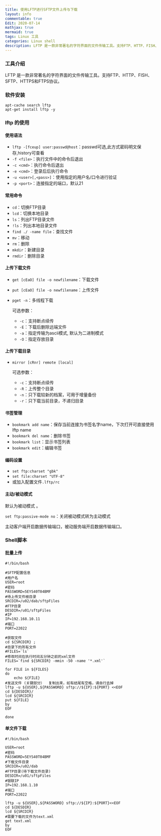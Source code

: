 ```yaml
---
title: 使用LFTP进行SFTP文件上传与下载
layout: info
commentable: true
Edit: 2020-07-14
mathjax: true
mermaid: true
tags: Linux 工具
categories: Linux shell
description: LFTP 是一款非常著名的字符界面的文件传输工具。支持FTP、HTTP、FISH、SFTP、HTTPS和FTPS协议。
---
```


### 工具介绍

LFTP 是一款非常著名的字符界面的文件传输工具。支持FTP、HTTP、FISH、SFTP、HTTPS和FTPS协议。

### 软件安装

```shell
apt-cache search lftp
apt-get install lftp -y
```

### lftp 的使用

#### 使用语法

-	`lftp -[fceup] user:passwd@host`：passwd可选,此方式密码明文保存,history可查看 
-	`-f <file>`：执行文件中的命令后退出
-	 `-c <cmd>`：执行命令后退出 
-	`-e <cmd>`：登录后后执行命令 
-	`-u <user>[,<pass>]`：使用指定的用户名/口令进行验证 
-	`-p <port>`：连接指定的端口，默认21

#### 常用命令

- `cd`：切换FTP目录 
- `lcd`：切换本地目录
- `ls`：列出FTP目录文件
- `!ls`：列出本地目录文件 
- `find ./ -name file`：查找文件
- `mv`：移动
- `rm`：删除
- `mkdir`：新建目录
- `rmdir`：删除目录

#### 上传下载文件

- `get [cEaO] file -o newfilename`：下载文件

- `put [cEaO] file -o newfilename`：上传文件

- `pget -n`：多线程下载

  可选参数：

  - `-c`：支持断点续传 
  - `-E`：下载后删除远端文件
  - `-a`：指定传输为ascii模式, 默认为二进制模式 
  - `-O`：指定存放目录

#### 上传下载目录

- `mirror [cRnr] remote [local]` 

  可选参数： 

  - `-c`：支持断点续传 
  - `-R`：上传整个目录 
  - `-n`：只下载较新的档案，可用于增量备份 
  - `-r`：只下载当前目录，不递归目录

#### 书签管理

- `bookmark add name`：保存当前连接为书签名字name，下次打开可直接使用lftp name
- `bookmark del name`：删除书签
- `bookmark list`：显示书签列表
- `bookmark edit`：编辑书签

#### 编码设置

- `set ftp:charset "gbk"` 
- `set file:charset "UTF-8"` 
- 或加入配置文件`.lftp/rc`

#### 主动/被动模式

默认为被动模式 。

`set ftp:passive-mode no`：关闭被动模式转为主动模式

主动客户端开启数据传输端口，被动服务端开启数据传输端口。

### Shell脚本

#### 批量上传

```shell
#!/bin/bash

#SFTP配置信息
#用户名
USER=root
#密码
PASSWORD=5EYS40T04BMF
#待上传文件根目录
SRCDIR=/u02/dab/sftpFiles
#FTP目录
DESDIR=/u01/sftpFiles
#IP
IP=192.168.10.11
#端口
PORT=22022

#获取文件
cd ${SRCDIR} ;
#目录下的所有文件
#FILES=`ls` 
#修改时间在执行时间五分钟之前的xml文件
FILES=`find ${SRCDIR} -mmin -50 -name '*.xml'`

for FILE in ${FILES}
do
    echo ${FILE}
#发送文件 (关键部分）  复制出来，如有结尾有空格，请自行去掉
lftp -u ${USER},${PASSWORD} sftp://${IP}:${PORT} <<EOF
cd ${DESDIR}/
lcd ${SRCDIR}
put ${FILE}
by
EOF

done
```

#### 单文件下载

```shell
#!/bin/bash

USER=root
#密码
PASSWORD=5EYS40T04BMF
#下载文件目录
SRCDIR=/u02/dab
#FTP目录(待下载文件目录)
DESDIR=/u01/sftpFiles
#银联IP
IP=192.168.1.10
#端口
PORT=22022

lftp -u ${USER},${PASSWORD} sftp://${IP}:${PORT}<<EOF
cd ${DESDIR}
lcd ${SRCDIR}
#需要下载的文件为text.xml
get text.xml
by
EOF
```

